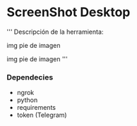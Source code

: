# ScreenShot Desktop

'''
Descripción de la herramienta:

img
pie de imagen


img
pie de imagen
'''

### Dependecies

* ngrok
* python
* requirements
* token (Telegram)